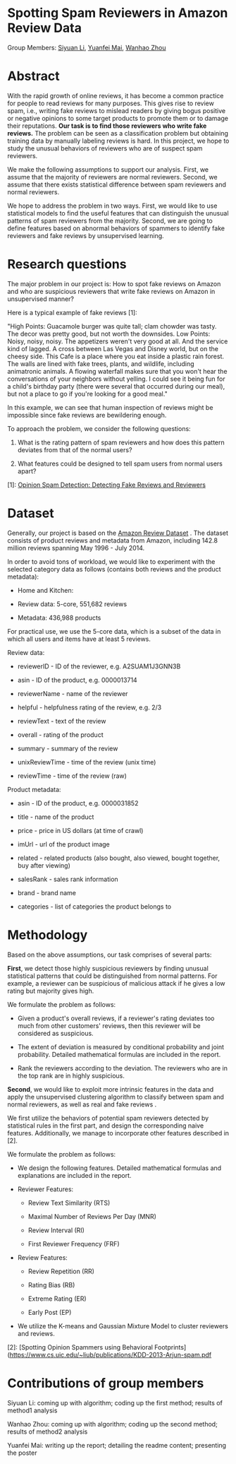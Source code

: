 # Spotting Spam Reviewers in Amazon Review Data

Group Members: [Siyuan Li](mailto:siyuan.li@epfl.ch), [Yuanfei Mai](mailto:yuanfei.mai@epfl.ch), [Wanhao Zhou](mailto:wanhao.zhou@epfl.ch)

# Abstract

With the rapid growth of online reviews, it has become a common practice for people to read reviews for many purposes. This gives rise to review spam, i.e., writing fake reviews to mislead readers by giving bogus positive or negative opinions to some target products to promote them or to damage their reputations. **Our task is to find those reviewers who write fake reviews.** The problem can be seen as a classification problem but obtaining training data by manually labeling reviews is hard. In this project, we hope to study the unusual behaviors of reviewers who are of suspect spam reviewers.

We make the following assumptions to support our analysis. First, we assume that the majority of reviewers are normal reviewers. Second, we assume that there exists statistical difference between spam reviewers and normal reviewers.

We hope to address the problem in two ways. First, we would like to use statistical models to find the useful features that can distinguish the unusual patterns of spam reviewers from the majority. Second, we are going to define features based on abnormal behaviors of spammers to identify fake reviewers and fake reviews by unsupervised learning.

# Research questions

The major problem in our project is: How to spot fake reviews on Amazon and who are suspicious reviewers that write fake reviews on Amazon in unsupervised manner?

Here is a typical example of fake reviews [1]:

"High Points: Guacamole burger was quite tall; clam chowder was tasty. The decor was pretty good, but not worth the downsides. Low Points: Noisy, noisy, noisy. The appetizers weren't very good at all. And the service kind of lagged. A cross between Las Vegas and Disney world, but on the cheesy side. This Cafe is a place where you eat inside a plastic rain forest. The walls are lined with fake trees, plants, and wildlife, including animatronic animals. A flowing waterfall makes sure that you won't hear the conversations of your neighbors without yelling. I could see it being fun for a child's birthday party (there were several that occurred during our meal), but not a place to go if you're looking for a good meal."

In this example, we can see that human inspection of reviews might be impossible since fake reviews are bewildering enough.

To approach the problem, we consider the following questions:

1.  What is the rating pattern of spam reviewers and how does this pattern deviates from that of the normal users?

2.  What  features could be designed to tell spam users from normal users apart?


[1]: [Opinion Spam Detection: Detecting Fake Reviews and Reviewers](https://www.cs.uic.edu/~liub/FBS/fake-reviews.html)

# Dataset

Generally, our project is based on the [Amazon Review Dataset](http://jmcauley.ucsd.edu/data/amazon/) . The dataset consists of product reviews and metadata from Amazon, including 142.8 million reviews spanning May 1996 - July 2014.

In order to avoid tons of workload, we would like to experiment with the selected category data as follows (contains both reviews and the product metadata):

- Home and Kitchen:

- Review data: 5-core, 551,682 reviews

- Metadata: 436,988 products

For practical use, we use the 5-core data, which is a subset of the data in which all users and items have at least 5 reviews.

Review data:

- reviewerID  - ID of the reviewer, e.g.  A2SUAM1J3GNN3B

-  asin  - ID of the product, e.g.  0000013714

-  reviewerName  - name of the reviewer

-  helpful  - helpfulness rating of the review, e.g. 2/3

-  reviewText  - text of the review

-  overall  - rating of the product

-  summary  - summary of the review

-  unixReviewTime  - time of the review (unix time)

-  reviewTime  - time of the review (raw)

Product metadata:

-  asin  - ID of the product, e.g.  0000031852

-  title  - name of the product

-  price  - price in US dollars (at time of crawl)

-  imUrl  - url of the product image

-  related  - related products (also bought, also viewed, bought together, buy after viewing)

-  salesRank  - sales rank information

-  brand  - brand name

-  categories  - list of categories the product belongs to

# Methodology

Based on the above assumptions, our task comprises of several parts:

**First**, we detect those highly suspicious reviewers by finding unusual statistical patterns that could be distinguished from normal patterns. For example, a reviewer can be suspicious of malicious attack if he gives a low rating but majority gives high.

We formulate the problem as follows:

- Given a product's overall reviews, if a reviewer's rating deviates too much from other customers' reviews, then this reviewer will be considered as suspicious.

- The extent of deviation is measured by conditional probability and joint probability. Detailed mathematical formulas are included in the report.

- Rank the reviewers according to the deviation. The reviewers who are in the top rank are in highly suspicious.

**Second**, we would like to exploit more intrinsic features in the data and apply the unsupervised clustering algorithm to classify between spam and normal reviewers, as well as real and fake reviews .

We first utilize the behaviors of potential spam reviewers detected by statistical rules in the first part, and design the corresponding naive features. Additionally, we manage to incorporate other features described in [2].

We formulate the problem as follows:

- We design the following features. Detailed mathematical formulas and explanations are included in the report.

- Reviewer Features:

	- Review Text Similarity (RTS)

	- Maximal Number of Reviews Per Day (MNR)

	- Review Interval (RI)

	- First Reviewer Frequency (FRF)

- Review Features:

	- Review Repetition (RR)

	- Rating Bias (RB)

	- Extreme Rating (ER)

	- Early Post (EP)

- We utilize the K-means and Gaussian Mixture Model to cluster reviewers and reviews.

[2]: [Spotting Opinion Spammers using Behavioral Footprints](https://www.cs.uic.edu/~liub/publications/KDD-2013-Arjun-spam.pdf

# Contributions of group members

Siyuan Li: coming up with algorithm; coding up the first method; results of method1 analysis

Wanhao Zhou: coming up with algorithm; coding up the second method; results of method2 analysis

Yuanfei Mai: writing up the report; detailing the readme content; presenting the poster
